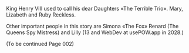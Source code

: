 King Henry VIII used to call his dear Daughters «The Terrible Trio». Mary, Lizabeth and Ruby Reckless.

Other important people in this story are Simona «The Fox» Renard (The Queens Spy Mistress) and Lilly (13 and WebDev at usePOW.app in 2028.)

(To be continued
Page 002)